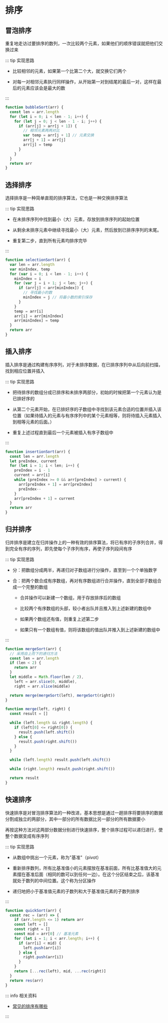 # 排序

## 冒泡排序

重复地走访过要排序的数列，一次比较两个元素，如果他们的顺序错误就把他们交换过来

::: tip 实现思路

- 比较相邻的元素，如果第一个比第二个大，就交换它们两个

- 对每一对相邻元素执行同样操作，从开始第一对到结尾的最后一对，这样在最后的元素应该会是最大的数

:::

```js
function bubbleSort(arr) {
  const len = arr.length
  for (let i = 0; i < len - 1; i++) {
    for (let j = 0; j < len - 1 - i; j++) {
      if (arr[j] > arr[j + 1]) {
        // 相邻元素两两对比
        var temp = arr[j + 1] // 元素交换
        arr[j + 1] = arr[j]
        arr[j] = temp
      }
    }
  }
  return arr
}
```

## 选择排序

选择排序是一种简单直观的排序算法，它也是一种交换排序算法

::: tip 实现思路

- 在未排序序列中找到最小（大）元素，存放到排序序列的起始位置

- 从剩余未排序元素中继续寻找最小（大）元素，然后放到已排序序列的末尾。

- 重复第二步，直到所有元素均排序完毕

:::

```js
function selectionSort(arr) {
  var len = arr.length
  var minIndex, temp
  for (var i = 0; i < len - 1; i++) {
    minIndex = i
    for (var j = i + 1; j < len; j++) {
      if (arr[j] < arr[minIndex]) {
        // 寻找最小的数
        minIndex = j // 将最小数的索引保存
      }
    }
    temp = arr[i]
    arr[i] = arr[minIndex]
    arr[minIndex] = temp
  }
  return arr
}
```

## 插入排序

插入排序是通过构建有序序列，对于未排序数据，在已排序序列中从后向前扫描，找到相应位置并插入

::: tip 实现思路

- 把待排序的数组分成已排序和未排序两部分，初始的时候把第一个元素认为是已排好序的

- 从第二个元素开始，在已排好序的子数组中寻找到该元素合适的位置并插入该位置（如果待插入的元素与有序序列中的某个元素相等，则将待插入元素插入到相等元素的后面。）

- 重复上述过程直到最后一个元素被插入有序子数组中

:::

```js
function insertionSort(arr) {
  const len = arr.length
  let preIndex, current
  for (let i = 1; i < len; i++) {
    preIndex = i - 1
    current = arr[i]
    while (preIndex >= 0 && arr[preIndex] > current) {
      arr[preIndex + 1] = arr[preIndex]
      preIndex--
    }
    arr[preIndex + 1] = current
  }
  return arr
}
```

## 归并排序

归并排序是建立在归并操作上的一种有效的排序算法，将已有序的子序列合并，得到完全有序的序列，即先使每个子序列有序，再使子序列段间有序

::: tip 实现思路

- 分：把数组分成两半，再递归对子数组进行分操作，直至到一个个单独数字

- 合：把两个数合成有序数组，再对有序数组进行合并操作，直到全部子数组合成一个完整的数组

  - 合并操作可以新建一个数组，用于存放排序后的数组

  - 比较两个有序数组的头部，较小者出队并且推入到上述新建的数组中

  - 如果两个数组还有值，则重复上述第二步

  - 如果只有一个数组有值，则将该数组的值出队并推入到上述新建的数组中

:::

```js
function mergeSort(arr) {
  // 采用自上而下的递归方法
  const len = arr.length
  if (len < 2) {
    return arr
  }
  let middle = Math.floor(len / 2),
    left = arr.slice(0, middle),
    right = arr.slice(middle)

  return merge(mergeSort(left), mergeSort(right))
}

function merge(left, right) {
  const result = []

  while (left.length && right.length) {
    if (left[0] <= right[0]) {
      result.push(left.shift())
    } else {
      result.push(right.shift())
    }
  }

  while (left.length) result.push(left.shift())

  while (right.length) result.push(right.shift())

  return result
}
```

## 快速排序

快速排序是对冒泡排序算法的一种改进，基本思想是通过一趟排序将要排序的数据分割成独立的两部分，其中一部分的所有数据比另一部分的所有数据要小

再按这种方法对这两部分数据分别进行快速排序，整个排序过程可以递归进行，使整个数据变成有序序列

::: tip 实现思路

- 从数组中挑出一个元素，称为"基准"（pivot）

- 重新排序数列，所有比基准值小的元素摆放在基准前面，所有比基准值大的元素摆在基准后面（相同的数可以到任何一边）。在这个分区结束之后，该基准就处于数列的中间位置。这个称为分区操作

- 递归地把小于基准值元素的子数列和大于基准值元素的子数列排序

:::

```js
function quickSort(arr) {
  const rec = (arr) => {
    if (arr.length <= 1) return arr
    const left = []
    const right = []
    const mid = arr[0] // 基准元素
    for (let i = 1; i < arr.length; i++) {
      if (arr[i] < mid) {
        left.push(arr[i])
      } else {
        right.push(arr[i])
      }
    }
    return [...rec(left), mid, ...rec(right)]
  }
  return res(arr)
}
```

::: info 相关资料

- [<u>常见的排序有哪些</u>](https://vue3js.cn/interview/algorithm/sort.html#%E4%B8%80%E3%80%81%E6%98%AF%E4%BB%80%E4%B9%88)

:::
